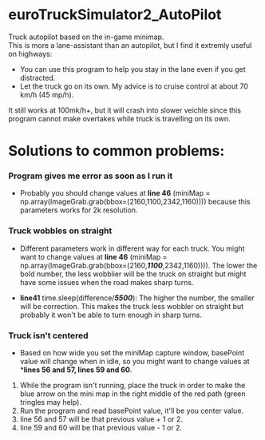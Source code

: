 
# euroTruckSimulator2_AutoPilot
Truck autopilot based on the in-game minimap.   
This is more a lane-assistant than an autopilot, but I find it extremly useful on highways: 

* You can use this program to help you stay in the lane even if you get distracted.  
* Let the truck go on its own. My advice is to cruise control at about 70 km/h (45 mp/h).   

It still works at 100mk/h+, but it will crash into slower veichle since this program cannot make overtakes while truck is travelling on its own.    

# Solutions to common problems:

### Program gives me error as soon as I run it
- Probably you should change values at **line 46** (miniMap = np.array(ImageGrab.grab(bbox=(2160,1100,2342,1160)))) because this parameters works for 2k resolution. 

### Truck wobbles on straight
- Different parameters work in different way for each truck. You might want to change values at **line 46** (miniMap = np.array(ImageGrab.grab(bbox=(2160,***1100***,2342,1160)))). The lower the bold number, the less wobblier will be the truck on straight but might have some issues when the road makes sharp turns.

- **line41** time.sleep(difference/***5500***): The higher the number, the smaller will be correction. This makes the truck less wobbler on straight but probably it won't be able to turn enough in sharp turns.

### Truck isn't centered
- Based on how wide you set the miniMap capture window, basePoint value will change when in idle, so you might want to change values at ***lines 56 and 57, lines 59 and 60**.
1. While the program isn't running, place the truck in order to make the blue arrow on the mini map in the right middle of the red path (green tringles may help). 
2. Run the program and read basePoint value, it'll be you center value.
3. line 56 and 57 will be that previous value + 1 or 2.
4. line 59 and 60 will be that previous value - 1 or 2.
